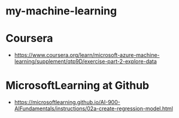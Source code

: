 # my-machine-learning

# Coursera
- https://www.coursera.org/learn/microsoft-azure-machine-learning/supplement/qtp9D/exercise-part-2-explore-data

# MicrosoftLearning at Github
- https://microsoftlearning.github.io/AI-900-AIFundamentals/instructions/02a-create-regression-model.html
